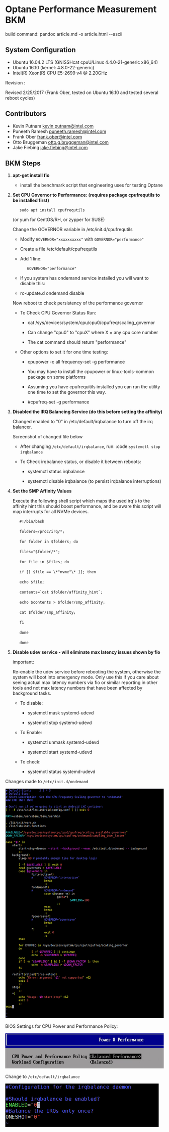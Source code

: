 # Optane Performance Measurement BKM

build command: pandoc article.md -o article.html --ascii

## System Configuration

* Ubuntu 16.04.2 LTS (GN!SSHcat cpuU/Linux 4.4.0-21-generic x86_64)
* Ubuntu 16.10 (kernel: 4.8.0-22-generic)
* Intel(R) Xeon(R) CPU E5-2699 v4 @ 2.20GHz

Revision :

   Revised 2/25/2017 (Frank Ober, tested on Ubuntu 16.10 and tested several
   reboot cycles)

## Contributors

* Kevin Putnam kevin.putnam@intel.com
* Puneeth Ramesh puneeth.ramesh@intel.com
* Frank Ober frank.ober@intel.com
* Otto Bruggeman otto.g.bruggeman@intel.com
* Jake Fiebing jake.fiebing@intel.com

## BKM Steps

1. **apt-get install fio**

   -  install the benchmark script that engineering uses for testing
      Optane

2. **Set CPU Governor to Performance: (requires package cpufrequtils to
   be installed first)**

   ```
      sudo apt install cpufrequtils
   ```

   (or yum for CentOS/RH, or zypper for SUSE)

   Change the GOVERNOR variable in /etc/init.d/cpufrequtils

   -  Modify `GOVERNOR="xxxxxxxxxx"` with `GOVERNOR="performance"`

   -  Create a file /etc/default/cpufrequtils

   -  Add 1 line:

      ```
         GOVERNOR="performance"
      ```

   -  If you system has ondemand service installed you will want to disable
      this:

   -  rc-update.d ondemand disable

   Now reboot to check persistency of the performance governor

   -  To Check CPU Governor Status Run:

      -  cat /sys/devices/system/cpu/cpu0/cpufreq/scaling_governor

      -  Can change "cpu0" to "cpuX" where X = any cpu core number

      -  The cat command should return "performance"

   -  Other options to set it for one time testing:

      -  cpupower -c all frequency-set -g performance

      -  You may have to install the cpupower or linux-tools-common package
         on some platforms

      -  Assuming you have cpufrequitils installed you can run the utility
         one time to set the governor this way.

      -  #cpufreq-set -g performance

3. **Disabled the IRQ Balancing Service (do this before setting the
   affinity)**

   Changed enabled to "0" in /etc/default/irqbalance to turn off the irq
   balancer.

   Screenshot of changed file below

   -  After changing ``/etc/default/irqbalance``, run: :code:`systemctl stop irqbalance`

   -  To Check irqbalance status, or disable it between reboots:

      -  systemctl status irqbalance

      -  systemctl disable irqbalance (to persist irqbalance interruptions)

4. **Set the SMP Affinity Values**

   Execute the following shell script which maps the used irq's to the
   affinity hint this should boost performance, and be aware this script
   will map interrupts for all NVMe devices.

   ```
      #!/bin/bash

      folders=/proc/irq/*;

      for folder in $folders; do

      files="$folder/*";

      for file in $files; do

      if [[ $file == \*"nvme"\* ]]; then

      echo $file;

      contents=`cat $folder/affinity_hint`;

      echo $contents > $folder/smp_affinity;

      cat $folder/smp_affinity;

      fi

      done

      done
   ```

5. **Disable udev service - will eliminate max latency issues shown by
   fio**

   important:

      Re-enable the udev service before rebooting the
      system, otherwise the system will boot into emergency mode. Only use
      this if you care about seeing actual max latency numbers via fio or
      similar reporting in other tools and not max latency numbers that
      have been affected by background tasks.

   -  To disable:

      -  systemctl mask systemd-udevd

      -  systemctl stop systemd-udevd

   -  To Enable:

      -  systemctl unmask systemd-udevd

      -  systemctl start systemd-udevd

   -  To check:

      -  systemctl status systemd-udevd

Changes made to ``/etc/init.d/ondemand``

![changes made to /etc/init.d/ondemand](image1.png)

BIOS Settings for CPU Power and Performance Policy:

![BIOS seettings](image2.png)

Change to ``/etc/default/irqbalance``

![change to /etc/default/irqbalance](image3.png)
